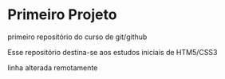 # Primeiro Projeto
 primeiro repositório do curso de git/github  
 
 
 Esse repositório destina-se aos estudos iniciais de 
HTM5/CSS3

 linha alterada remotamente
  



